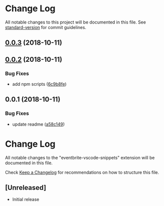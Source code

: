 # Change Log

All notable changes to this project will be documented in this file. See [standard-version](https://github.com/conventional-changelog/standard-version) for commit guidelines.

<a name="0.0.3"></a>
## [0.0.3](https://github.com/jonathancreamer-eb/eventbrite-vscode-snippets/compare/v0.0.2...v0.0.3) (2018-10-11)



<a name="0.0.2"></a>
## [0.0.2](https://github.com/jonathancreamer-eb/eventbrite-vscode-snippets/compare/v0.0.1...v0.0.2) (2018-10-11)


### Bug Fixes

* add npm scripts ([6c9b8fe](https://github.com/jonathancreamer-eb/eventbrite-vscode-snippets/commit/6c9b8fe))



<a name="0.0.1"></a>
## 0.0.1 (2018-10-11)


### Bug Fixes

* update readme ([a58c149](https://github.com/jonathancreamer-eb/eventbrite-vscode-snippets/commit/a58c149))



# Change Log
All notable changes to the "eventbrite-vscode-snippets" extension will be documented in this file.

Check [Keep a Changelog](http://keepachangelog.com/) for recommendations on how to structure this file.

## [Unreleased]
- Initial release